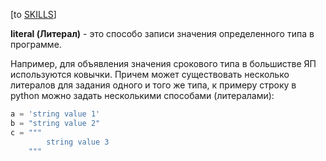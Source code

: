 \[to [SKILLS](/SKILLS.md)\]

**literal (Литерал)** - это способо записи значения определенного типа в программе.
   
Например, для объявления значения срокового типа в большистве ЯП используются ковычки. Причем может существовать несколько литералов для задания одного и того же типа, к примеру строку в python можно задать несколькими способами (литералами):

```python
a = 'string value 1'
b = "string value 2"
c = """
		string value 3
	"""	
```
 